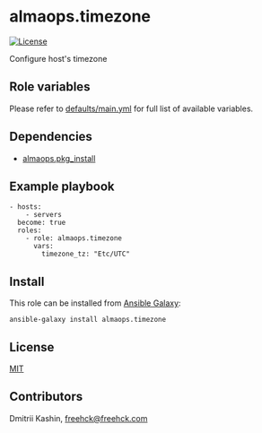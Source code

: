 almaops.timezone
==========

[![License](https://img.shields.io/badge/license-MIT%20License-brightgreen.svg)](https://opensource.org/licenses/MIT)

Configure host's timezone

Role variables
--------------

Please refer to [defaults/main.yml](./defaults/main.yml) for full list of available variables. 

Dependencies
------------

 - [almaops.pkg_install](https://galaxy.ansible.com/almaops/pkg_install)

Example playbook
----------------

```
- hosts:
    - servers
  become: true
  roles:
    - role: almaops.timezone
      vars:
        timezone_tz: "Etc/UTC"
```

Install
-------

This role can be installed from [Ansible Galaxy](https://galaxy.ansible.com/almaops/timezone):

```
ansible-galaxy install almaops.timezone
```

License
-------

[MIT](./LICENSE)

Contributors
------------

Dmitrii Kashin, <freehck@freehck.com>

